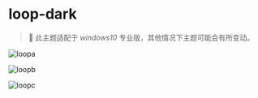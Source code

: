 # loop-dark

> 🎈 此主题适配于 *windows10* 专业版，其他情况下主题可能会有所变动。

![loopa](https://gitee.com/RicardoLP/image/raw/master/img/20220108231544.png)

![loopb](https://gitee.com/RicardoLP/image/raw/master/img/20220108231619.png)

![loopc](https://gitee.com/RicardoLP/image/raw/master/img/20220108231731.png)




